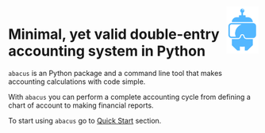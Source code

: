 <img width="64" align="right" src="assets/robot.png">

# Minimal, yet valid double-entry accounting system in Python

`abacus` is an Python package and a command line tool that
makes accounting calculations with code simple.

With `abacus` you can perform a complete accounting cycle
from defining a chart of account to making financial reports.

To start using `abacus` go to [Quick Start](quick_start) section.
